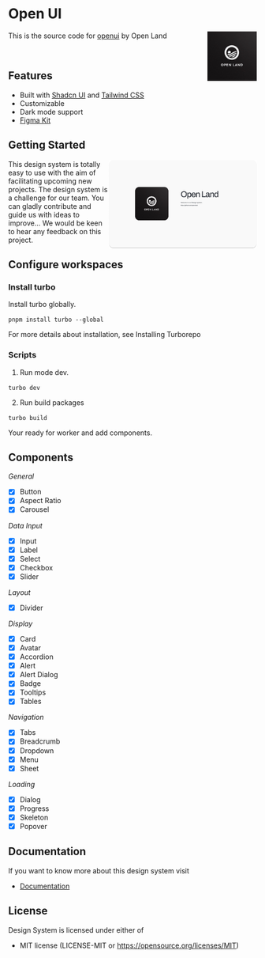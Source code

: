 # Open UI

<img src="./.github/OpenLand.jpeg" alt="Open Land logo" align="right"  width="100">

This is the source code for [openui](https://openui.up.railway.app/) by Open Land

<br>

## Features

- Built with [Shadcn UI](https://https://ui.shadcn.com/) and [Tailwind CSS](https://tailwindcss.com/)
- Customizable
- Dark mode support
- [Figma Kit](https://www.figma.com/community/file/1354464067434498042)

## Getting Started

<img src="./.github/preview.png" alt="Open Land logo" align="right"  width="300">
This design system is totally easy to use with the aim of facilitating upcoming new projects. The design system is a challenge for our team. You can gladly contribute and guide us with ideas to improve... We would be keen to hear any feedback on this project.

## Configure workspaces

### Install turbo

Install turbo globally.

```shell
pnpm install turbo --global
```

For more details about installation, see Installing Turborepo

### Scripts

1. Run mode dev.

```shell
turbo dev
```

2. Run build packages

```shell
turbo build
```

Your ready for worker and add components.

## Components

_General_

- [x] Button
- [x] Aspect Ratio
- [x] Carousel

_Data Input_

- [x] Input
- [x] Label
- [x] Select
- [x] Checkbox
- [x] Slider

_Layout_

- [x] Divider

_Display_

- [x] Card
- [x] Avatar
- [x] Accordion
- [x] Alert
- [x] Alert Dialog
- [x] Badge
- [x] Tooltips
- [x] Tables

_Navigation_

- [x] Tabs
- [x] Breadcrumb
- [x] Dropdown
- [x] Menu
- [x] Sheet

_Loading_

- [x] Dialog
- [x] Progress
- [x] Skeleton
- [x] Popover

## Documentation

If you want to know more about this design system visit

- [Documentation](https://openui.up.railway.app/docs/getting-started)

## License

Design System is licensed under either of

- MIT license (LICENSE-MIT or https://opensource.org/licenses/MIT)
